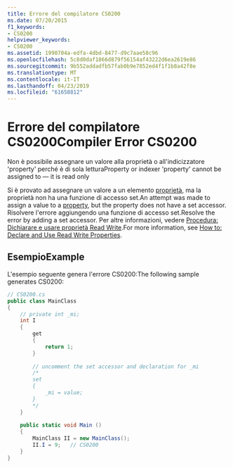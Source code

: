 ```yaml
---
title: Errore del compilatore CS0200
ms.date: 07/20/2015
f1_keywords:
- CS0200
helpviewer_keywords:
- CS0200
ms.assetid: 1990704a-edfa-4dbd-8477-d9c7aae58c96
ms.openlocfilehash: 5c8d0daf1866d879f56154af43222d6ea2619e86
ms.sourcegitcommit: 9b552addadfb57fab0b9e7852ed4f1f1b8a42f8e
ms.translationtype: MT
ms.contentlocale: it-IT
ms.lasthandoff: 04/23/2019
ms.locfileid: "61658812"
---
```

# <a name="compiler-error-cs0200"></a><span data-ttu-id="febf0-102">Errore del compilatore CS0200</span><span class="sxs-lookup"><span data-stu-id="febf0-102">Compiler Error CS0200</span></span>
<span data-ttu-id="febf0-103">Non è possibile assegnare un valore alla proprietà o all'indicizzatore 'property' perché è di sola lettura</span><span class="sxs-lookup"><span data-stu-id="febf0-103">Property or indexer 'property' cannot be assigned to — it is read only</span></span>  
  
 <span data-ttu-id="febf0-104">Si è provato ad assegnare un valore a un elemento [proprietà](../../csharp/programming-guide/classes-and-structs/using-properties.md), ma la proprietà non ha una funzione di accesso set.</span><span class="sxs-lookup"><span data-stu-id="febf0-104">An attempt was made to assign a value to a [property](../../csharp/programming-guide/classes-and-structs/using-properties.md), but the property does not have a set accessor.</span></span> <span data-ttu-id="febf0-105">Risolvere l'errore aggiungendo una funzione di accesso set.</span><span class="sxs-lookup"><span data-stu-id="febf0-105">Resolve the error by adding a set accessor.</span></span> <span data-ttu-id="febf0-106">Per altre informazioni, vedere [Procedura: Dichiarare e usare proprietà Read Write](../../csharp/programming-guide/classes-and-structs/how-to-declare-and-use-read-write-properties.md).</span><span class="sxs-lookup"><span data-stu-id="febf0-106">For more information, see [How to: Declare and Use Read Write Properties](../../csharp/programming-guide/classes-and-structs/how-to-declare-and-use-read-write-properties.md).</span></span>  
  
## <a name="example"></a><span data-ttu-id="febf0-107">Esempio</span><span class="sxs-lookup"><span data-stu-id="febf0-107">Example</span></span>  
 <span data-ttu-id="febf0-108">L'esempio seguente genera l'errore CS0200:</span><span class="sxs-lookup"><span data-stu-id="febf0-108">The following sample generates CS0200:</span></span>  
  
```csharp  
// CS0200.cs  
public class MainClass  
{  
    // private int _mi;  
    int I  
    {  
        get  
        {  
            return 1;  
        }  
  
        // uncomment the set accessor and declaration for _mi  
        /*  
        set  
        {  
            _mi = value;  
        }  
        */  
    }  
  
    public static void Main ()  
    {  
        MainClass II = new MainClass();  
        II.I = 9;   // CS0200  
    }  
}  
```
